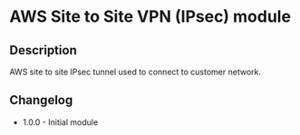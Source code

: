 # AWS Site to Site VPN (IPsec) module

## Description

AWS site to site IPsec tunnel used to connect to customer network.

## Changelog
* 1.0.0 - Initial module